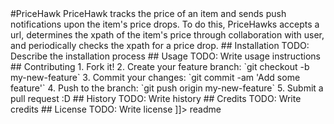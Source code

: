 <snippet>
  <content>
#PriceHawk
PriceHawk tracks the price of an item and sends push notifications upon the item's price drops.
To do this, PriceHawks accepts a url, determines the xpath of the item's price through
collaboration with user, and periodically checks the xpath for a price drop.
## Installation
TODO: Describe the installation process
## Usage
TODO: Write usage instructions
## Contributing
1. Fork it!
2. Create your feature branch: `git checkout -b my-new-feature`
3. Commit your changes: `git commit -am 'Add some feature'`
4. Push to the branch: `git push origin my-new-feature`
5. Submit a pull request :D
## History
TODO: Write history
## Credits
TODO: Write credits
## License
TODO: Write license
]]></content>
  <tabTrigger>readme</tabTrigger>
</snippet>